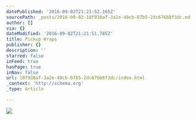 ```yaml
---
datePublished: '2016-09-02T21:21:52.165Z'
sourcePath: _posts/2016-09-02-18f938af-3a2e-40cb-87b5-2dc676b8f3dc.md
author: []
via: {}
dateModified: '2016-09-02T21:21:51.785Z'
title: Pickup Wraps
publisher: {}
description: ''
starred: false
inFeed: true
hasPage: true
inNav: false
url: 18f938af-3a2e-40cb-87b5-2dc676b8f3dc/index.html
_context: 'http://schema.org'
_type: Article

---
```

![](https://the-grid-user-content.s3-us-west-2.amazonaws.com/618de350-1dfb-498c-9d8a-840bcfb583af.jpg)